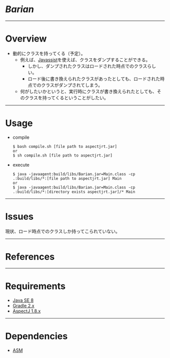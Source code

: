 # *Barian*

---------------

# Overview

* 動的にクラスを持ってくる（予定）。
    * 例えば、[Javassist](http://jboss-javassist.github.io/javassist/)を使えば、クラスをダンプすることができる。  
        * しかし、ダンプされたクラスはロードされた時点でのクラスらしい。  
        * ロード後に書き換えられたクラスがあったとしても、ロードされた時点でのクラスがダンプされてしまう。
    * 何がしたいかというと、実行時にクラスが書き換えられたとしても、そのクラスを持ってくるということがしたい。

---------------

# Usage

* compile
    
    ```
    $ bash compile.sh [file path to aspectjrt.jar]
    or
    $ sh compile.sh [file path to aspectjrt.jar]
    ```

* execute

    ```
    $ java -javaagent:build/libs/Barian.jar=Main.class -cp .:build/libs/*:[file path to aspectjrt.jar] Main
    or 
    $ java -javaagent:build/libs/Barian.jar=Main.class -cp .:build/libs/*:[directory exists aspectjrt.jar]/* Main
    ```

---------------

# Issues

現状、ロード時点でのクラスしか持ってこられていない。

---------------

# References


---------------

# Requirements

* [Java SE 8](http://www.oracle.com/technetwork/java/javase/overview/index.html)
* [Gradle 2.x](https://gradle.org/)
* [AspectJ 1.8.x](https://eclipse.org/aspectj/)

---------------

# Dependencies

* [ASM](http://asm.ow2.org/)
